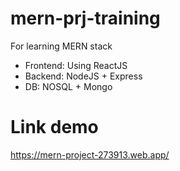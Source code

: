 # mern-prj-training

For learning MERN stack

- Frontend: Using ReactJS
- Backend: NodeJS + Express
- DB: NOSQL + Mongo

# Link demo

https://mern-project-273913.web.app/

